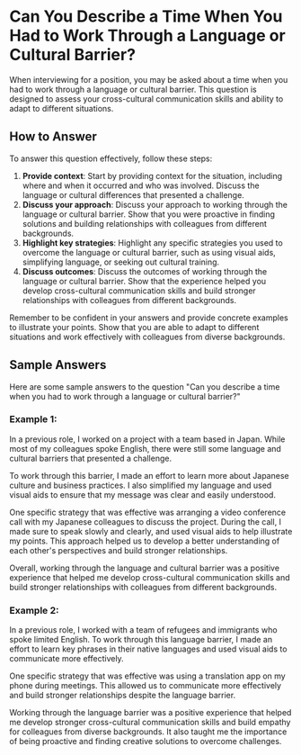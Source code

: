 Can You Describe a Time When You Had to Work Through a Language or Cultural Barrier?
=========================================================================================================

When interviewing for a position, you may be asked about a time when you had to work through a language or cultural barrier. This question is designed to assess your cross-cultural communication skills and ability to adapt to different situations.

How to Answer
-------------

To answer this question effectively, follow these steps:

1. **Provide context**: Start by providing context for the situation, including where and when it occurred and who was involved. Discuss the language or cultural differences that presented a challenge.
2. **Discuss your approach**: Discuss your approach to working through the language or cultural barrier. Show that you were proactive in finding solutions and building relationships with colleagues from different backgrounds.
3. **Highlight key strategies**: Highlight any specific strategies you used to overcome the language or cultural barrier, such as using visual aids, simplifying language, or seeking out cultural training.
4. **Discuss outcomes**: Discuss the outcomes of working through the language or cultural barrier. Show that the experience helped you develop cross-cultural communication skills and build stronger relationships with colleagues from different backgrounds.

Remember to be confident in your answers and provide concrete examples to illustrate your points. Show that you are able to adapt to different situations and work effectively with colleagues from diverse backgrounds.

Sample Answers
--------------

Here are some sample answers to the question "Can you describe a time when you had to work through a language or cultural barrier?"

### Example 1:

In a previous role, I worked on a project with a team based in Japan. While most of my colleagues spoke English, there were still some language and cultural barriers that presented a challenge.

To work through this barrier, I made an effort to learn more about Japanese culture and business practices. I also simplified my language and used visual aids to ensure that my message was clear and easily understood.

One specific strategy that was effective was arranging a video conference call with my Japanese colleagues to discuss the project. During the call, I made sure to speak slowly and clearly, and used visual aids to help illustrate my points. This approach helped us to develop a better understanding of each other's perspectives and build stronger relationships.

Overall, working through the language and cultural barrier was a positive experience that helped me develop cross-cultural communication skills and build stronger relationships with colleagues from different backgrounds.

### Example 2:

In a previous role, I worked with a team of refugees and immigrants who spoke limited English. To work through this language barrier, I made an effort to learn key phrases in their native languages and used visual aids to communicate more effectively.

One specific strategy that was effective was using a translation app on my phone during meetings. This allowed us to communicate more effectively and build stronger relationships despite the language barrier.

Working through the language barrier was a positive experience that helped me develop stronger cross-cultural communication skills and build empathy for colleagues from diverse backgrounds. It also taught me the importance of being proactive and finding creative solutions to overcome challenges.
